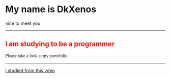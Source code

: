 <!DOCTYPE html>
<html>

  <body>
  <h1>My name is DkXenos</h1>
  <p>nice to meet you</p>
  <hr>
  <h2 style="color:red";>I am studying to be a programmer</h2>
  <p style="font-family:Times New Roman"> Please take a look at my portofolio</p>
<hr>
<a href="https://www.youtube.com/watch?v=o5g-lUuFgpg">I studied from this vdeo</a>

</body>
</html>
